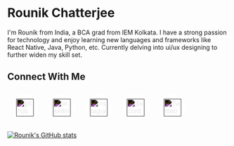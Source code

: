 # Rounik Chatterjee
I'm Rounik from India, a BCA grad from IEM Kolkata. I have a strong passion for technology and enjoy learning new languages and frameworks like React Native, Java, Python, etc. Currently delving into ui/ux designing to further widen my skill set.


## Connect With Me
<div>
  <a href="https://github.com/rounikc" target="_blank" style="display: inline-block; margin: 10px; border-radius: 50%; background: white; padding: 10px;">
    <img src="https://cdn.jsdelivr.net/npm/simple-icons@3.0.1/icons/github.svg" alt="github" height="40" style="filter: invert(1);">
  </a>
  <a href="https://www.linkedin.com/in/rounikchatterjee04/" target="_blank" style="display: inline-block; margin: 10px; border-radius: 50%; background: white; padding: 10px;">
    <img src="https://cdn.jsdelivr.net/npm/simple-icons@3.0.1/icons/linkedin.svg" alt="linkedin" height="40" style="filter: invert(1);">
  </a>
  <a href="https://www.instagram.com/hnbix.04/" target="_blank" style="display: inline-block; margin: 10px; border-radius: 50%; background: white; padding: 10px;">
    <img src="https://cdn.jsdelivr.net/npm/simple-icons@3.0.1/icons/instagram.svg" alt="instagram" height="40" style="filter: invert(1);">
  </a>
  <a href="https://discordapp.com/users/905082911869530133" target="_blank" style="display: inline-block; margin: 10px; border-radius: 50%; background: white; padding: 10px;">
    <img src="https://cdn.jsdelivr.net/npm/simple-icons@3.0.1/icons/discord.svg" alt="discord" height="40" style="filter: invert(1);">
  </a>
  <a href="https://x.com/hnbi_04" target="_blank" style="display: inline-block; margin: 10px; border-radius: 50%; background: white; padding: 10px;">
    <img src="https://cdn.jsdelivr.net/npm/simple-icons@3.0.1/icons/twitter.svg" alt="Twitter/X" height="40" style="filter: invert(1);">
  </a>
</div>


[![Rounik's GitHub stats](https://github-readme-stats.vercel.app/api?username=rounikc)](https://github.com/anuraghazra/github-readme-stats)
